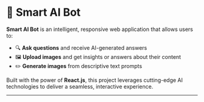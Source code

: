 # 🤖 Smart AI Bot

**Smart AI Bot** is an intelligent, responsive web application that allows users to:
- 🔍 **Ask questions** and receive AI-generated answers
- 🖼️ **Upload images** and get insights or answers about their content
- ✏️ **Generate images** from descriptive text prompts

Built with the power of **React.js**, this project leverages cutting-edge AI technologies to deliver a seamless, interactive experience.

---
